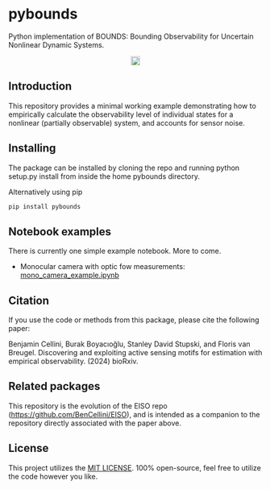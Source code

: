# pybounds

Python implementation of BOUNDS: Bounding Observability for Uncertain Nonlinear Dynamic Systems.

<p align="center">
  <a href="https://pynumdiff.readthedocs.io/en/master/" target="_blank" >

[//]: # (    <img alt="Python for Numerical Differentiation of noisy time series data" src="docs/source/_static/logo_PyNumDiff.png" width="300" height="200" />)
  </a>
</p>

<p align="center">
    <a href="https://pypi.org/project/pybounds/">
        <img src="https://badge.fury.io/py/pynumdiff.svg" alt="PyPI version" height="18"></a>
</p>

## Introduction

This repository provides a minimal working example demonstrating how to empirically calculate the observability level of individual states for a nonlinear (partially observable) system, and accounts for sensor noise.

## Installing

The package can be installed by cloning the repo and running python setup.py install from inside the home pybounds directory.

Alternatively using pip
```bash
pip install pybounds
```

## Notebook examples
There is currently one simple example notebook. More to come.
*  Monocular camera with optic fow measurements: [mono_camera_example.ipynb](examples%2Fmono_camera_example.ipynb)

## Citation

If you use the code or methods from this package, please cite the following paper:

Benjamin Cellini, Burak Boyacıoğlu, Stanley David Stupski, and Floris van Breugel. Discovering and exploiting active sensing motifs for estimation with empirical observability. (2024) bioRxiv.

## Related packages
This repository is the evolution of the EISO repo (https://github.com/BenCellini/EISO), and is intended as a companion to the repository directly associated with the paper above.

## License

This project utilizes the [MIT LICENSE](LICENSE.txt).
100% open-source, feel free to utilize the code however you like. 
